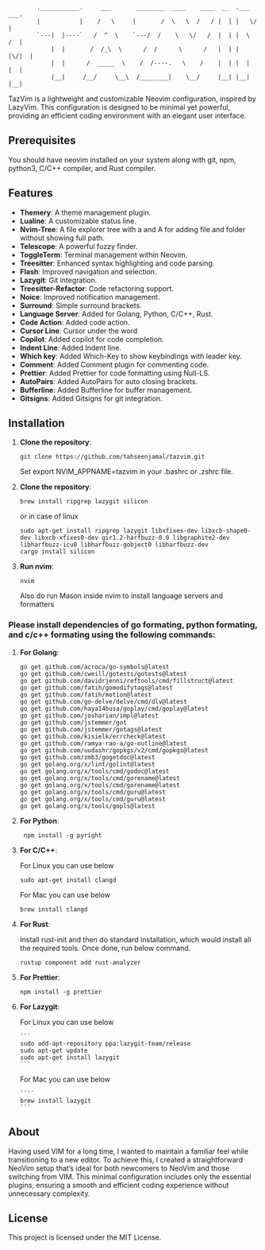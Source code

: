             .___________.     ___       ________  ____    ____  __  .___  ___.
            |           |    /   \     |       /  \   \  /   / |  | |   \/   |
            `---|  |----`   /  ^  \    `---/  /    \   \/   /  |  | |  \  /  |
                |  |       /  /_\  \      /  /      \      /   |  | |  |\/|  |
                |  |      /  _____  \    /  /----.   \    /    |  | |  |  |  |
                |__|     /__/     \__\  /________|    \__/     |__| |__|  |__|

TazVim is a lightweight and customizable Neovim configuration, inspired by LazyVim. This configuration is designed to be minimal yet powerful, providing an efficient coding environment with an elegant user interface.

## Prerequisites

You should have neovim installed on your system along with git, npm, python3, C/C++ compiler, and Rust compiler.

## Features

- **Themery**: A theme management plugin.
- **Lualine**: A customizable status line.
- **Nvim-Tree**: A file explorer tree with a and A for adding file and folder without showing full path.
- **Telescope**: A powerful fuzzy finder.
- **ToggleTerm**: Terminal management within Neovim.
- **Treesitter**: Enhanced syntax highlighting and code parsing.
- **Flash**: Improved navigation and selection.
- **Lazygit**: Git integration.
- **Treesitter-Refactor**: Code refactoring support.
- **Noice**: Improved notification management.
- **Surround**: Simple surround brackets.
- **Language Server**: Added for Golang, Python, C/C++, Rust.
- **Code Action**: Added code action.
- **Cursor Line**: Cursor under the word
- **Copilot**: Added copilot for code completion.
- **Indent Line**: Added Indent line.
- **Which key**: Added Which-Key to show keybindings with leader key.
- **Comment**: Added Comment plugin for commenting code.
- **Prettier**: Added Prettier for code formatting using Null-LS.
- **AutoPairs**: Added AutoPairs for auto closing brackets.
- **Bufferline**: Added Bufferline for buffer management.
- **Gitsigns**: Added Gitsigns for git integration.

## Installation

1.  **Clone the repository**:

    ```
    git clone https://github.com/tahseenjamal/tazvim.git
    ```

    Set export NVIM_APPNAME=tazvim in your .bashrc or .zshrc file.

2.  **Clone the repository**:

    ```
    brew install ripgrep lazygit silicon
    ```

    or in case of linux

    ```
    sudo apt-get install ripgrep lazygit libxfixes-dev libxcb-shape0-dev libxcb-xfixes0-dev gir1.2-harfbuzz-0.0 libgraphite2-dev libharfbuzz-icu0 libharfbuzz-gobject0 libharfbuzz-dev
    cargo install silicon
    ```

3.  **Run nvim**:

    ```
    nvim
    ```

    Also do run Mason inside nvim to install language servers and formatters

### Please install dependencies of go formating, python formating, and c/c++ formating using the following commands:

1.  **For Golang**:

    ```
    go get github.com/acroca/go-symbols@latest
    go get github.com/cweill/gotests/gotests@latest
    go get github.com/davidrjenni/reftools/cmd/fillstruct@latest
    go get github.com/fatih/gomodifytags@latest
    go get github.com/fatih/motion@latest
    go get github.com/go-delve/delve/cmd/dlv@latest
    go get github.com/haya14busa/goplay/cmd/goplay@latest
    go get github.com/josharian/impl@latest
    go get github.com/jstemmer/got
    go get github.com/jstemmer/gotags@latest
    go get github.com/kisielk/errcheck@latest
    go get github.com/ramya-rao-a/go-outline@latest
    go get github.com/uudashr/gopkgs/v2/cmd/gopkgs@latest
    go get github.com/zmb3/gogetdoc@latest
    go get golang.org/x/lint/golint@latest
    go get golang.org/x/tools/cmd/godoc@latest
    go get golang.org/x/tools/cmd/gorename@latest
    go get golang.org/x/tools/cmd/gorename@latest
    go get golang.org/x/tools/cmd/guru@latest
    go get golang.org/x/tools/cmd/guru@latest
    go get golang.org/x/tools/gopls@latest
    ```

2.  **For Python**:

    ```
     npm install -g pyright
    ```

3.  **For C/C++**:

    For Linux you can use below

    ```
    sudo apt-get install clangd
    ```

    For Mac you can use below

    ```
    brew install clangd
    ```

4.  **For Rust**:

    Install rust-init and then do standard installation, which would install all the required tools. Once done, run below command.

    ```
    rustup component add rust-analyzer
    ```

5.  **For Prettier**:

    ```
    npm install -g prettier
    ```

6.  **For Lazygit**:

    For Linux you can use below

        ```
        sudo add-apt-repository ppa:lazygit-team/release
        sudo apt-get update
        sudo apt-get install lazygit
        ```

    For Mac you can use below

        ````
        brew install lazygit
        ```

## About

Having used VIM for a long time, I wanted to maintain a familiar feel while transitioning to a new editor. To achieve this, I created a straightforward NeoVim setup that’s ideal for both newcomers to NeoVim and those switching from VIM. This minimal configuration includes only the essential plugins, ensuring a smooth and efficient coding experience without unnecessary complexity.

## License

This project is licensed under the MIT License.

```

```
